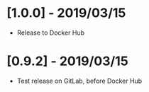 # [1.0.0] - 2019/03/15
- Release to Docker Hub

# [0.9.2] - 2019/03/15
- Test release on GitLab, before Docker Hub
